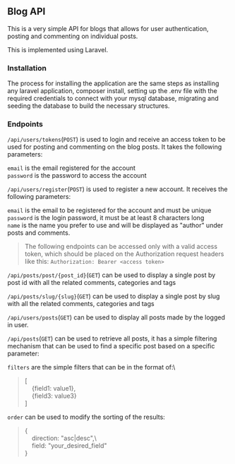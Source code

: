 ## Blog API

This is a very simple API for blogs that allows for user authentication, posting
and commenting on individual posts.

This is implemented using Laravel.

### Installation

The process for installing the application are the same steps as installing
any laravel application, composer install, setting up the .env file with
the required credentials to connect with your mysql database, migrating
and seeding the database to build the necessary structures.

### Endpoints
`/api/users/tokens`(`POST`) is used to login and receive an access token to be used
for posting and commenting on the blog posts. It takes the following parameters:

`email` is the email registered for the account\
`password` is the password to access the account

`/api/users/register`(`POST`) is used to register a new account. It receives the following
parameters:

`email` is the email to be registered for the account and must be unique\
`password` is the login password, it must be at least 8 characters long\
`name` is the name you prefer to use and will be displayed as "author" under
posts and comments.

>The following endpoints can be accessed only with a valid access token, which should be placed 
>on the Authorization request headers like this: `Authorization: Bearer <access token>`

`/api/posts/post/{post_id}`(`GET`) can be used to display a single post by post id 
with all the related comments, categories and tags

`/api/posts/slug/{slug}`(`GET`) can be used to display a single post by slug with
all the related comments, categories and tags

`/api/users/posts`(`GET`) can be used to display all posts made by the logged in
user.

`/api/posts`(`GET`) can be used to retrieve all posts, it has a simple filtering
mechanism that can be used to find a specific post based on a specific parameter:

`filters` are the simple filters that can be in the format of:\
>[\
> &nbsp;&nbsp;&nbsp;&nbsp;{field1: value1},\
> &nbsp;&nbsp;&nbsp;&nbsp;{field3: value3}\
> ]

`order` can be used to modify the sorting of the results:
> {\
> &nbsp;&nbsp;&nbsp;&nbsp;direction: "asc|desc",\  
> &nbsp;&nbsp;&nbsp;&nbsp;field: "your_desired_field"\
> }
